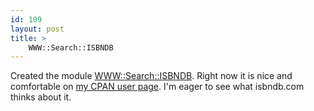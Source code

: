 ```yaml
---
id: 109
layout: post
title: >
    WWW::Search::ISBNDB
---
```


Created the module <a href='/wp-content/WWWSearchISBNDB0.01.tar.gz' title='WWW::Search::ISBNDB module'>WWW::Search::ISBNDB</a>. Right now it is nice and comfortable on <a href="http://search.cpan.org/~sock/">my CPAN user page</a>. I'm eager to see what isbndb.com thinks about it.
